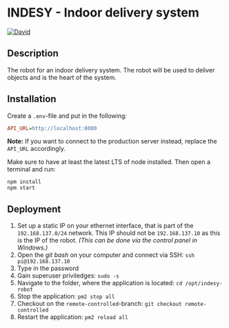 # INDESY - Indoor delivery system

[![David](https://img.shields.io/david/nicklasfrahm/indesy-robot.svg?style=flat-square)](https://david-dm.org/)

## Description

The robot for an indoor delivery system. The robot will be used to deliver objects and is the heart of the system.

## Installation

Create a `.env`-file and put in the following:

```ini
API_URL=http://localhost:8000
```

**Note:** If you want to connect to the production server instead, replace the `API_URL` accordingly.

Make sure to have at least the latest LTS of node installed. Then open a terminal and run:

```shell
npm install
npm start
```

## Deployment

1. Set up a static IP on your ethernet interface, that is part of the `192.168.137.0/24` network. This IP should not be `192.168.137.10` as this is the IP of the robot. _(This can be done via the control panel in Windows.)_
2. Open the _git bash_ on your computer and connect via SSH: `ssh pi@192.168.137.10`
3. Type in the password
4. Gain superuser priviledges: `sudo -s`
5. Navigate to the folder, where the application is located: `cd /opt/indesy-robot`
6. Stop the application: `pm2 stop all`
7. Checkout on the `remote-controlled`-branch: `git checkout remote-controlled`
8. Restart the application: `pm2 reload all`
